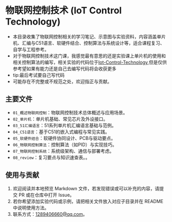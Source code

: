 # 物联网控制技术 (IoT Control Technology)

- 本目录收集了物联网控制相关的学习笔记、示意图与实验资料，内容涵盖单片机、汇编与C51语言、软硬件结合、控制算法与系统设计等，适合课程复习、自学与工程参考。
- 对于物联网控制技术这门课，我感觉最有意思的还是实验课上单片机的使用和相关控制算法的编写，相关实验的代码位于[Iot-Control-Technology](https://github.com/jlu005807/Iot-Control-Technology),但是仅供参考望如果有能力还是自己去编写代码将会收获更多
- tip:最后考试要自己写代码
- 可能存在不完整或不规范之处，欢迎指正与贡献。

## 主要文件

- `01_概述物联网控制`：物联网控制技术总体概述与应用场景。
- `02_单片机`：单片机基础、常见芯片及外设接口。
- `03_51汇编语言`：51系列单片机汇编语言基础与范例。
- `04_C51语言`：基于C51的嵌入式编程与常见实践。
- `05_软硬件结合`：软硬件协同设计、PCB与驱动要点。
- `06_物联网控制算法`：控制算法（如PID）与实现技巧。
- `07_物联网控制系统`：系统级架构、通信与部署考虑。
- `08_review`：复习要点与知识速查表。。


## 使用与贡献

1. 欢迎阅读并本地预览 Markdown 文件，若发现错误或可以补充的内容，请提交 PR 或在仓库中打开 Issue。  
2. 若你希望添加实验代码或示例，请把相关文件放入对应子目录并在 README 中说明使用方法。  
3. 联系方式：1289406660@qq.com。
